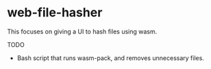 # web-file-hasher

This focuses on giving a UI to hash files using wasm.

TODO

- Bash script that runs wasm-pack, and removes unnecessary files.

